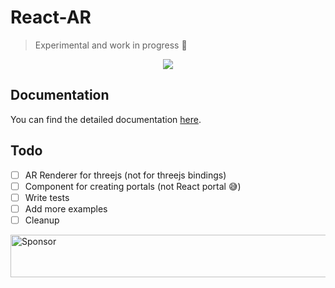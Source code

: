 # React-AR
> Experimental and work in progress 🚧

<p align="center">
  <img src="https://i.gyazo.com/8513daffb6fd68b3f123c82a83ab066e.png">
</p>



## Documentation

You can find the detailed documentation [here](./docs).

## Todo

- [ ] AR Renderer for threejs (not for threejs bindings)
- [ ] Component for creating portals (not React portal 😅)
- [ ] Write tests
- [ ] Add more examples
- [ ] Cleanup

<a target='_blank' rel='nofollow' href='https://app.codesponsor.io/link/FCRW65HPiwhNtebDx2tTc53E/nitin42/React-AR'>
  <img alt='Sponsor' width='888' height='68' src='https://app.codesponsor.io/embed/FCRW65HPiwhNtebDx2tTc53E/nitin42/React-AR.svg' />
</a>
